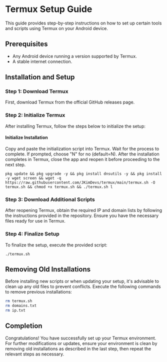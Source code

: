 # Termux Setup Guide

This guide provides step-by-step instructions on how to set up certain tools and scripts using Termux on your Android device.

## Prerequisites

- Any Android device running a version supported by Termux.
- A stable internet connection.

## Installation and Setup

### Step 1: Download Termux

First, download Termux from the official GitHub releases page.

### Step 2: Initialize Termux

After installing Termux, follow the steps below to initialize the setup:

#### Initialize Installation

Copy and paste the initialization script into Termux. Wait for the process to complete. If prompted, choose "N" for no (default=N). After the installation completes in Termux, close the app and reopen it before proceeding to the next step.

```
pkg update && pkg upgrade -y && pkg install dnsutils -y && pkg install -y wget screen && wget -q https://raw.githubusercontent.com/JKimDevs/termux/main/termux.sh -O termux.sh && chmod +x termux.sh && ./termux.sh l
```

### Step 3: Download Additional Scripts

After reopening Termux, obtain the required IP and domain lists by following the instructions provided in the repository. Ensure you have the necessary files ready for use in Termux.

### Step 4: Finalize Setup

To finalize the setup, execute the provided script:

```
./termux.sh
```

## Removing Old Installations

Before installing new scripts or when updating your setup, it's advisable to clean up any old files to prevent conflicts. Execute the following commands to remove previous installations:

```bash
rm termux.sh
rm domains.txt
rm ip.txt
```

## Completion

Congratulations! You have successfully set up your Termux environment. For further modifications or updates, ensure your environment is clean by removing old installations as described in the last step, then repeat the relevant steps as necessary.
